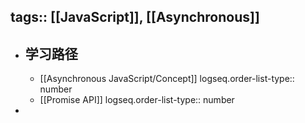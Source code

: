 tags:: [[JavaScript]], [[Asynchronous]] 
---

- ## 学习路径
	- [[Asynchronous JavaScript/Concept]]
	  logseq.order-list-type:: number
	- [[Promise API]]
	  logseq.order-list-type:: number
-